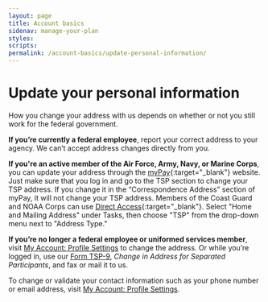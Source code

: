 ```yaml
---
layout: page
title: Account basics
sidenav: manage-your-plan
styles:
scripts:
permalink: /account-basics/update-personal-information/
---
```

# Update your personal information

How you change your address with us depends on whether or not you still work for the federal government.

**If you’re currently a federal employee**, report your correct address to your agency. We can’t accept address changes directly from you.

**If you're an active member of the Air Force, Army, Navy, or Marine Corps**, you can update your address through the [myPay](https://mypay.dfas.mil/mypay.aspx){:target="\_blank"} website. Just make sure that you log in and go to the TSP section to change your TSP address. If you change it in the “Correspondence Address” section of myPay, it will not change your TSP address. Members of the Coast Guard and NOAA Corps can use [Direct Access](https://portal.direct-access.us/){:target="\_blank"}. Select "Home and Mailing Address" under Tasks, then choose "TSP" from the drop-down menu next to "Address Type."

**If you’re no longer a federal employee or uniformed services member**, visit [My Account: Profile Settings](#) to change the address. Or while you’re logged in, use our [Form TSP-9](/PDF/forms/tsp-9.pdf), *Change in Address for Separated Participants*, and fax or mail it to us.

To change or validate your contact information such as your phone number or email address, visit [My Account: Profile Settings](#).
